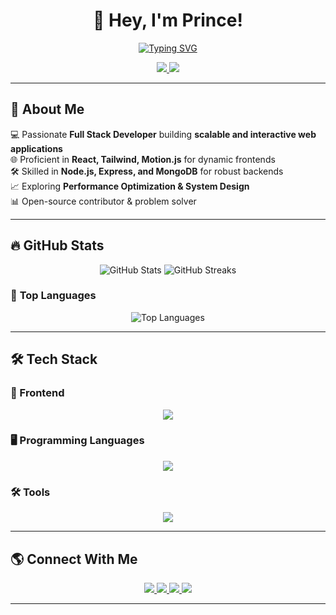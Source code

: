 <h1 align="center">🚀 Hey, I'm Prince!</h1>  

<p align="center">
  <a href="https://github.com/prince-kumar-singh">
    <img src="https://readme-typing-svg.herokuapp.com?font=Fira+Code&size=22&pause=1000&color=36BCF7&center=true&vCenter=true&width=600&lines=Frontend+Web+Developer;React.js+%7C+Tailwind+%7C+Motion.js;Problem+Solver+%7C+LeetCode+DSA;Software+Engineer+%7C+Tech+Enthusiast" alt="Typing SVG" />
  </a>
</p>

<p align="center">
  <a href="https://www.linkedin.com/in/contactprincekumarsingh">
    <img src="https://img.shields.io/badge/LinkedIn-Connect-blue?style=for-the-badge&logo=linkedin">
  </a>
  <a href="mailto:princesingh203188.@gmail.com">
    <img src="https://img.shields.io/badge/Gmail-Contact-red?style=for-the-badge&logo=gmail">
  </a>
</p>

---

## 🚀 About Me  
💻 Passionate **Full Stack Developer** building **scalable and interactive web applications**  
🌐 Proficient in **React, Tailwind, Motion.js** for dynamic frontends  
🛠️ Skilled in **Node.js, Express, and MongoDB** for robust backends  
📈 Exploring **Performance Optimization & System Design**  
📊 Open-source contributor & problem solver   

---

## 🔥 GitHub Stats  
<p align="center">
  <img src="https://github-readme-stats.vercel.app/api?username=prince-kumar-singh&show_icons=true&locale=en&theme=dark&count_private=true&hide_border=true&timestamp=171" alt="GitHub Stats" />
  <img src="https://github-readme-streak-stats.herokuapp.com/?user=prince-kumar-singh&theme=dark&hide_border=true" alt="GitHub Streaks" />
</p>

### 🚀 **Top Languages**  
<p align="center">
  <img src="https://github-readme-stats.vercel.app/api/top-langs?username=prince-kumar-singh&show_icons=true&locale=en&theme=dark&layout=compact&hide_border=true" alt="Top Languages" />
</p>

---

## 🛠 Tech Stack  

### 🎨 Frontend  
<p align="center">
  <img src="https://skillicons.dev/icons?i=html,css,js,react,bootstrap,tailwind" />
</p>

### 🖥️ Programming Languages  
<p align="center">
  <img src="https://skillicons.dev/icons?i=python,java,javascript" />
</p>

### 🛠 Tools  
<p align="center">
  <img src="https://skillicons.dev/icons?i=git,github,vscode,linux,postman" />
</p>

---

## 🌎 Connect With Me  
<p align="center">
  <a href="https://www.linkedin.com/in/contactprincekumarsingh">
    <img src="https://img.shields.io/badge/-LinkedIn-blue?style=for-the-badge&logo=linkedin" />
  </a>
  <a href="https://x.com/PrinceSingh__1">
    <img src="https://img.shields.io/badge/-Twitter-blue?style=for-the-badge&logo=twitter" />
  </a>
  <a href="https://www.instagram.com/princekumarsingh____">
    <img src="https://img.shields.io/badge/-Instagram-purple?style=for-the-badge&logo=instagram" />
  </a>
  <a href="mailto:princesingh203188@gmail.com">
    <img src="https://img.shields.io/badge/-Gmail-red?style=for-the-badge&logo=gmail" />
  </a>
</p>

---

